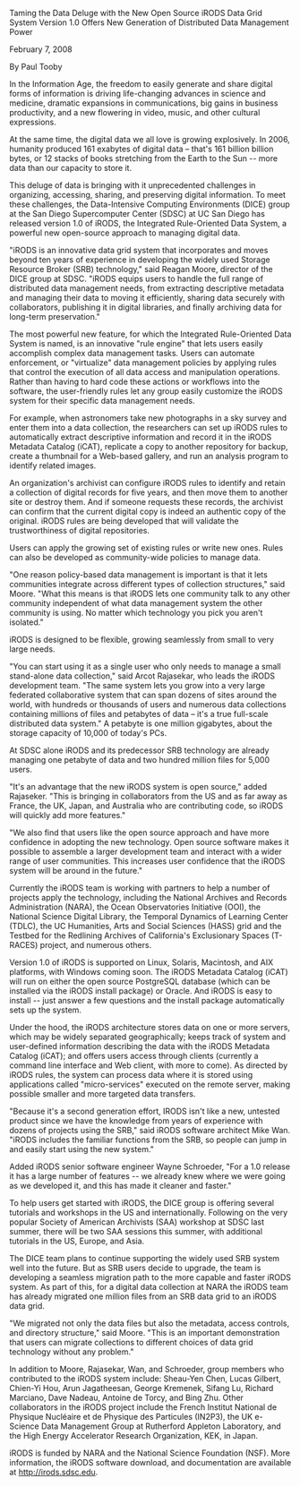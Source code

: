 Taming the Data Deluge with the New Open Source iRODS Data Grid System
Version 1.0 Offers New Generation of Distributed Data Management Power

February 7, 2008

By Paul Tooby

In the Information Age, the freedom to easily generate and share digital forms of information is driving life-changing advances in science and medicine, dramatic expansions in communications, big gains in business productivity, and a new flowering in video, music, and other cultural expressions.

At the same time, the digital data we all love is growing explosively. In 2006, humanity produced 161 exabytes of digital data – that's 161 billion billion bytes, or 12 stacks of books stretching from the Earth to the Sun -- more data than our capacity to store it.

This deluge of data is bringing with it unprecedented challenges in organizing, accessing, sharing, and preserving digital information. To meet these challenges, the Data-Intensive Computing Environments (DICE) group at the San Diego Supercomputer Center (SDSC) at UC San Diego has released version 1.0 of iRODS, the Integrated Rule-Oriented Data System, a powerful new open-source approach to managing digital data.

"iRODS is an innovative data grid system that incorporates and moves beyond ten years of experience in developing the widely used Storage Resource Broker (SRB) technology," said Reagan Moore, director of the DICE group at SDSC. "iRODS equips users to handle the full range of distributed data management needs, from extracting descriptive metadata and managing their data to moving it efficiently, sharing data securely with collaborators, publishing it in digital libraries, and finally archiving data for long-term preservation."

The most powerful new feature, for which the Integrated Rule-Oriented Data System is named, is an innovative "rule engine" that lets users easily accomplish complex data management tasks. Users can automate enforcement, or "virtualize" data management policies by applying rules that control the execution of all data access and manipulation operations. Rather than having to hard code these actions or workflows into the software, the user-friendly rules let any group easily customize the iRODS system for their specific data management needs.

For example, when astronomers take new photographs in a sky survey and enter them into a data collection, the researchers can set up iRODS rules to automatically extract descriptive information and record it in the iRODS Metadata Catalog (iCAT), replicate a copy to another repository for backup, create a thumbnail for a Web-based gallery, and run an analysis program to identify related images.

An organization's archivist can configure iRODS rules to identify and retain a collection of digital records for five years, and then move them to another site or destroy them. And if someone requests these records, the archivist can confirm that the current digital copy is indeed an authentic copy of the original. iRODS rules are being developed that will validate the trustworthiness of digital repositories.

Users can apply the growing set of existing rules or write new ones. Rules can also be developed as community-wide policies to manage data.

"One reason policy-based data management is important is that it lets communities integrate across different types of collection structures," said Moore. "What this means is that iRODS lets one community talk to any other community independent of what data management system the other community is using. No matter which technology you pick you aren't isolated."

iRODS is designed to be flexible, growing seamlessly from small to very large needs.

"You can start using it as a single user who only needs to manage a small stand-alone data collection," said Arcot Rajasekar, who leads the iRODS development team. "The same system lets you grow into a very large federated collaborative system that can span dozens of sites around the world, with hundreds or thousands of users and numerous data collections containing millions of files and petabytes of data – it's a true full-scale distributed data system." A petabyte is one million gigabytes, about the storage capacity of 10,000 of today's PCs.

At SDSC alone iRODS and its predecessor SRB technology are already managing one petabyte of data and two hundred million files for 5,000 users.

"It's an advantage that the new iRODS system is open source," added Rajaseker. "This is bringing in collaborators from the US and as far away as France, the UK, Japan, and Australia who are contributing code, so iRODS will quickly add more features."

"We also find that users like the open source approach and have more confidence in adopting the new technology. Open source software makes it possible to assemble a larger development team and interact with a wider range of user communities. This increases user confidence that the iRODS system will be around in the future."

Currently the iRODS team is working with partners to help a number of projects apply the technology, including the National Archives and Records Administration (NARA), the Ocean Observatories Initiative (OOI), the National Science Digital Library, the Temporal Dynamics of Learning Center (TDLC), the UC Humanities, Arts and Social Sciences (HASS) grid and the Testbed for the Redlining Archives of California's Exclusionary Spaces (T-RACES) project, and numerous others.

Version 1.0 of iRODS is supported on Linux, Solaris, Macintosh, and AIX platforms, with Windows coming soon. The iRODS Metadata Catalog (iCAT) will run on either the open source PostgreSQL database (which can be installed via the iRODS install package) or Oracle. And iRODS is easy to install -- just answer a few questions and the install package automatically sets up the system.

Under the hood, the iRODS architecture stores data on one or more servers, which may be widely separated geographically; keeps track of system and user-defined information describing the data with the iRODS Metadata Catalog (iCAT); and offers users access through clients (currently a command line interface and Web client, with more to come). As directed by iRODS rules, the system can process data where it is stored using applications called "micro-services" executed on the remote server, making possible smaller and more targeted data transfers.

"Because it's a second generation effort, IRODS isn't like a new, untested product since we have the knowledge from years of experience with dozens of projects using the SRB," said iRODS software architect Mike Wan. "iRODS includes the familiar functions from the SRB, so people can jump in and easily start using the new system."

Added iRODS senior software engineer Wayne Schroeder, "For a 1.0 release it has a large number of features -- we already knew where we were going as we developed it, and this has made it cleaner and faster."

To help users get started with iRODS, the DICE group is offering several tutorials and workshops in the US and internationally. Following on the very popular Society of American Archivists (SAA) workshop at SDSC last summer, there will be two SAA sessions this summer, with additional tutorials in the US, Europe, and Asia.

The DICE team plans to continue supporting the widely used SRB system well into the future. But as SRB users decide to upgrade, the team is developing a seamless migration path to the more capable and faster iRODS system. As part of this, for a digital data collection at NARA the iRODS team has already migrated one million files from an SRB data grid to an iRODS data grid.

"We migrated not only the data files but also the metadata, access controls, and directory structure," said Moore. "This is an important demonstration that users can migrate collections to different choices of data grid technology without any problem."

In addition to Moore, Rajasekar, Wan, and Schroeder, group members who contributed to the iRODS system include: Sheau-Yen Chen, Lucas Gilbert, Chien-Yi Hou, Arun Jagatheesan, George Kremenek, Sifang Lu, Richard Marciano, Dave Nadeau, Antoine de Torcy, and Bing Zhu. Other collaborators in the iRODS project include the French Institut National de Physique Nucléaire et de Physique des Particules (IN2P3), the UK e-Science Data Management Group at Rutherford Appleton Laboratory, and the High Energy Accelerator Research Organization, KEK, in Japan.

iRODS is funded by NARA and the National Science Foundation (NSF). More information, the iRODS software download, and documentation are available at http://irods.sdsc.edu.
